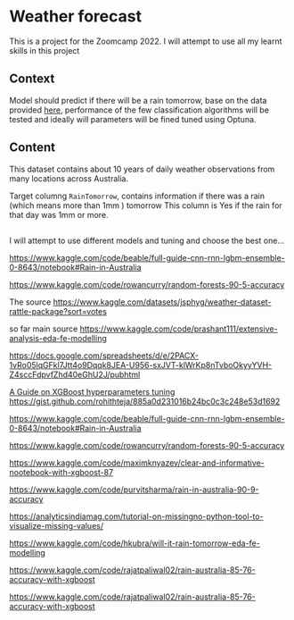 # Weather forecast 
This is a project for the Zoomcamp 2022. I will attempt to use all my learnt skills in this project


## Context
Model should predict if there will be a rain tomorrow, base on the data provided [here](https://www.kaggle.com/datasets/jsphyg/weather-dataset-rattle-package), performance of the few classification algorithms will be tested and ideally will parameters will be fined tuned using Optuna.

## Content
This dataset contains about 10 years of daily weather observations from many locations across Australia.

Target columng `RainTomorrow`, contains information if there was a rain (which means more than 1mm ) tomorrow  This column is Yes if the rain for that day was 1mm or more.

##
I will attempt to use different models and tuning and choose the best one...

https://www.kaggle.com/code/beable/full-guide-cnn-rnn-lgbm-ensemble-0-8643/notebook#Rain-in-Australia

https://www.kaggle.com/code/rowancurry/random-forests-90-5-accuracy

The source
https://www.kaggle.com/datasets/jsphyg/weather-dataset-rattle-package?sort=votes

so far main source 
https://www.kaggle.com/code/prashant111/extensive-analysis-eda-fe-modelling


https://docs.google.com/spreadsheets/d/e/2PACX-1vRo05lqGFkl7Jtt4o9Dqqk8JEA-U956-sxJVT-klWrKp8nTvboOkyyYVH-Z4sccFdpvfZhd40eGhU2J/pubhtml


[A Guide on XGBoost hyperparameters tuning](https://www.kaggle.com/code/prashant111/a-guide-on-xgboost-hyperparameters-tuning/notebook)
https://gist.github.com/rohithteja/885a0d231016b24bc0c3c248e53d1692

https://www.kaggle.com/code/beable/full-guide-cnn-rnn-lgbm-ensemble-0-8643/notebook#Rain-in-Australia

https://www.kaggle.com/code/rowancurry/random-forests-90-5-accuracy

https://www.kaggle.com/code/maximknyazev/clear-and-informative-nootebook-with-xgboost-87

https://www.kaggle.com/code/purvitsharma/rain-in-australia-90-9-accuracy

https://analyticsindiamag.com/tutorial-on-missingno-python-tool-to-visualize-missing-values/

https://www.kaggle.com/code/hkubra/will-it-rain-tomorrow-eda-fe-modelling

https://www.kaggle.com/code/rajatpaliwal02/rain-australia-85-76-accuracy-with-xgboost

https://www.kaggle.com/code/rajatpaliwal02/rain-australia-85-76-accuracy-with-xgboost